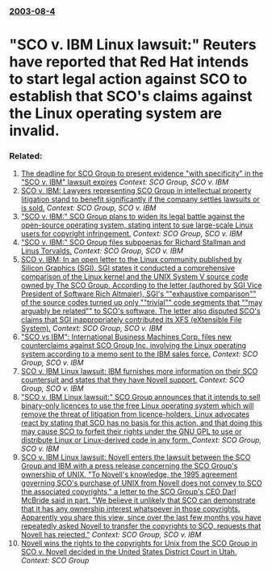 ### [2003-08-4](/news/2003/08/4/index.md)

#  "SCO v. IBM Linux lawsuit:" Reuters have reported that Red Hat intends to start legal action against SCO to establish that SCO's claims against the Linux operating system are invalid.




### Related:

1. [ The deadline for SCO Group to present evidence "with specificity" in the "SCO v. IBM" lawsuit expires](/news/2004/01/12/the-deadline-for-sco-group-to-present-evidence-with-specificity-in-the-sco-v-ibm-lawsuit-expires.md) _Context: SCO Group, SCO v. IBM_
2. [ SCO v. IBM: Lawyers representing SCO Group in intellectual property litigation stand to benefit significantly if the company settles lawsuits or is sold.](/news/2003/11/6/sco-v-ibm-lawyers-representing-sco-group-in-intellectual-property-litigation-stand-to-benefit-significantly-if-the-company-settles-lawsui.md) _Context: SCO Group, SCO v. IBM_
3. [ "SCO v. IBM:" SCO Group plans to widen its legal battle against the open-source operating system, stating intent to sue large-scale Linux users for copyright infringement.](/news/2003/11/18/sco-v-ibm-sco-group-plans-to-widen-its-legal-battle-against-the-open-source-operating-system-stating-intent-to-sue-large-scale-linux-u.md) _Context: SCO Group, SCO v. IBM_
4. [ "SCO v. IBM:" SCO Group files subpoenas for Richard Stallman and Linus Torvalds.](/news/2003/11/13/sco-v-ibm-sco-group-files-subpoenas-for-richard-stallman-and-linus-torvalds.md) _Context: SCO Group, SCO v. IBM_
5. [ SCO v. IBM: In an open letter to the Linux community published by Silicon Graphics (SGI), SGI states it conducted a comprehensive comparison of the Linux kernel and the UNIX System&nbsp;V source code owned by The SCO Group. According to the letter (authored by SGI Vice President of Software Rich Altmaier), SGI's ""exhaustive comparison"" of the source codes turned up only ""trivial"" code segments that ""may arguably be related"" to SCO's software. The letter also disputed SCO's claims that SGI inappropriately contributed its XFS (eXtensible File System).](/news/2003/10/6/sco-v-ibm-in-an-open-letter-to-the-linux-community-published-by-silicon-graphics-sgi-sgi-states-it-conducted-a-comprehensive-compariso.md) _Context: SCO Group, SCO v. IBM_
6. [ "SCO vs IBM": International Business Machines Corp. files new counterclaims against SCO Group Inc. involving the Linux operating system according to a memo sent to the IBM sales force.](/news/2003/09/26/sco-vs-ibm-international-business-machines-corp-files-new-counterclaims-against-sco-group-inc-involving-the-linux-operating-system-acc.md) _Context: SCO Group, SCO v. IBM_
7. [ SCO v. IBM Linux lawsuit: IBM furnishes more information on their SCO countersuit and states that they have Novell support.](/news/2003/08/8/sco-v-ibm-linux-lawsuit-ibm-furnishes-more-information-on-their-sco-countersuit-and-states-that-they-have-novell-support.md) _Context: SCO Group, SCO v. IBM_
8. [ "SCO v. IBM Linux lawsuit:" SCO Group announces that it intends to sell binary-only licences to use the free Linux operating system which will remove the threat of litigation from licence-holders. Linux advocates react by stating that SCO has no basis for this action, and that doing this may cause SCO to forfeit their rights under the GNU GPL to use or distribute Linux or Linux-derived code in any form. ](/news/2003/07/21/sco-v-ibm-linux-lawsuit-sco-group-announces-that-it-intends-to-sell-binary-only-licences-to-use-the-free-linux-operating-system-which-w.md) _Context: SCO Group, SCO v. IBM_
9. [ SCO v. IBM Linux lawsuit: Novell enters the lawsuit between the SCO Group and IBM with a press release concerning the SCO Group's ownership of UNIX. "To Novell's knowledge, the 1995 agreement governing SCO's purchase of UNIX from Novell does not convey to SCO the associated copyrights," a letter to the SCO Group's CEO Darl McBride said in part. "We believe it unlikely that SCO can demonstrate that it has any ownership interest whatsoever in those copyrights. Apparently you share this view, since over the last few months you have repeatedly asked Novell to transfer the copyrights to SCO, requests that Novell has rejected."](/news/2003/05/27/sco-v-ibm-linux-lawsuit-novell-enters-the-lawsuit-between-the-sco-group-and-ibm-with-a-press-release-concerning-the-sco-group-s-ownership.md) _Context: SCO Group, SCO v. IBM_
10. [ Novell wins the rights to the copyrights for Unix from the SCO Group in SCO v. Novell decided in the United States District Court in Utah. ](/news/2007/08/10/novell-wins-the-rights-to-the-copyrights-for-unix-from-the-sco-group-in-sco-v-novell-decided-in-the-united-states-district-court-in-utah.md) _Context: SCO Group_
